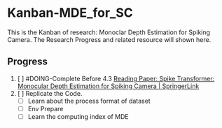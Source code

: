 # Kanban-MDE_for_SC

This is the Kanban of research: Monoclar Depth Estimation for Spiking Camera. The Research Progress and related resource will shown here.

## Progress

1. [ ] #DOING-Complete Before 4.3 [Reading Paper: Spike Transformer: Monocular Depth Estimation for Spiking Camera | SpringerLink](./resources/cards/T-Read_MDE_SC.md)
2. [ ] Replicate the Code.
   - [ ] Learn about the process format of dataset
   - [ ] Env Prepare
   - [ ] Learn the computing index of MDE

